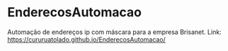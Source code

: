 # EnderecosAutomacao
Automação de endereços ip com máscara para a empresa Brisanet.
Link: https://cururuatolado.github.io/EnderecosAutomacao/

